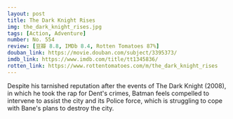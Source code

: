 ```yaml
---
layout: post 
title: The Dark Knight Rises
img: the_dark_knight_rises.jpg
tags: [Action, Adventure]
number: No. 554
review: [豆瓣 8.8, IMDb 8.4, Rotten Tomatoes 87%]
douban_link: https://movie.douban.com/subject/3395373/
imdb_link: https://www.imdb.com/title/tt1345836/
rotten_link: https://www.rottentomatoes.com/m/the_dark_knight_rises
---
```


Despite his tarnished reputation after the events of The Dark Knight (2008), in which he took the rap for Dent's crimes, Batman feels compelled to intervene to assist the city and its Police force, which is struggling to cope with Bane's plans to destroy the city.
